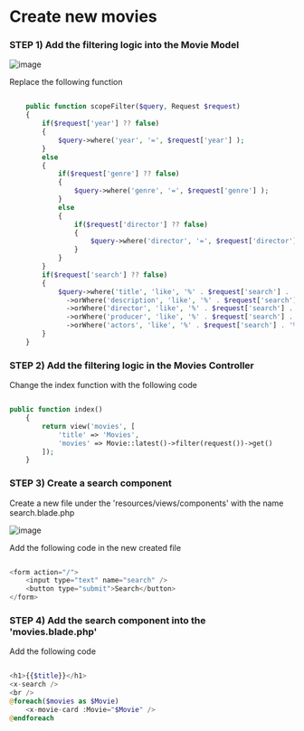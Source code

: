 # Create new movies

### STEP 1) Add the filtering logic into the Movie Model

![image](https://user-images.githubusercontent.com/31894600/194688453-b378e79a-2192-452d-a2a5-ce8e697b4d1b.png)

Replace the following function

```php

    public function scopeFilter($query, Request $request)
    {
        if($request['year'] ?? false)
        {
            $query->where('year', '=', $request['year'] );
        }
        else 
        {
            if($request['genre'] ?? false)
            {
                $query->where('genre', '=', $request['genre'] );
            }
            else
            {
                if($request['director'] ?? false)
                {
                    $query->where('director', '=', $request['director'] );
                }
            }
        }
        if($request['search'] ?? false)
        {
            $query->where('title', 'like', '%' . $request['search'] . '%' )
              ->orWhere('description', 'like', '%' . $request['search'] . '%' )
              ->orWhere('director', 'like', '%' . $request['search'] . '%' )
              ->orWhere('producer', 'like', '%' . $request['search'] . '%' )
              ->orWhere('actors', 'like', '%' . $request['search'] . '%' );
        }
    }

```

### STEP 2) Add the filtering logic in the Movies Controller

Change the index function with the following code

```php

public function index()
    {
        return view('movies', [
            'title' => 'Movies',
            'movies' => Movie::latest()->filter(request())->get()
        ]);
    }

```

### STEP 3) Create a search component

Create a new file under the 'resources/views/components' with the name search.blade.php

![image](https://user-images.githubusercontent.com/31894600/194688924-cbd2331c-9add-4aea-81d3-a3d8bf8bb3ef.png)

Add the following code in the new created file

```php

<form action="/">
    <input type="text" name="search" />
    <button type="submit">Search</button>
</form>

```

### STEP 4) Add the search component into the 'movies.blade.php'

Add the following code

```php

<h1>{{$title}}</h1>
<x-search />
<br />
@foreach($movies as $Movie)
    <x-movie-card :Movie="$Movie" />
@endforeach

```
